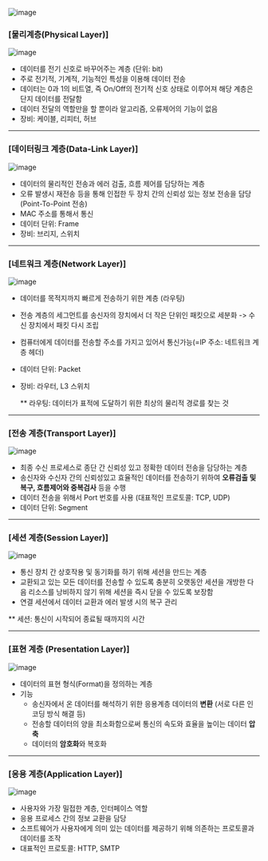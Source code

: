 ![image](https://github.com/kuS2-computer-princess-kuS2/cs_study/assets/81477543/ecf2729f-dc96-473f-a34d-3e9f2d2eb2ef)

### [물리계층(Physical Layer)]

![image](https://github.com/kuS2-computer-princess-kuS2/cs_study/assets/81477543/cbbde9a5-dd92-4655-885f-ef2e93b49fa9)

- 데이터를 전기 신호로 바꾸어주는 계층 (단위: bit)
- 주로 전기적, 기계적, 기능적인 특성을 이용해 데이터 전송
- 데이터는 0과 1의 비트열, 즉 On/Off의 전기적 신호 상태로 이루어져 해당 계층은 단지 데이터를 전달함
- 데이터 전달의 역할만을 할 뿐이라 알고리즘, 오류제어의 기능이 없음
- 장비: 케이블, 리피터, 허브

---

### [데이터링크 계층(Data-Link Layer)]

![image](https://github.com/kuS2-computer-princess-kuS2/cs_study/assets/81477543/565a3f14-c624-40d0-bb0e-5914f0ca4876)

- 데이터의 물리적인 전송과 에러 검출, 흐름 제어를 담당하는 계층
- 오류 발생시 재전송 등을 통해 인접한 두 장치 간의 신뢰성 있는 정보 전송을 담당(Point-To-Point 전송)
- MAC 주소를 통해서 통신
- 데이터 단위: Frame
- 장비: 브리지, 스위치

---

### [네트워크 계층(Network Layer)]

![image](https://github.com/kuS2-computer-princess-kuS2/cs_study/assets/81477543/a5c861b9-553c-46b0-b017-cb14ea807eea)

- 데이터를 목적지까지 빠르게 전송하기 위한 계층 (라우팅)
- 전송 계층의 세그먼트를 송신자의 장치에서 더 작은 단위인 패킷으로 세분화 -> 수신 장치에서 패킷 다시 조립
- 컴퓨터에게 데이터를 전송할 주소를 가지고 있어서 통신가능(=IP 주소: 네트워크 계층 헤더)
- 데이터 단위: Packet
- 장비: 라우터, L3 스위치

  \*\* 라우팅: 데이터가 표적에 도달하기 위한 최상의 물리적 경로를 찾는 것

---

### [전송 계층(Transport Layer)]

![image](https://github.com/kuS2-computer-princess-kuS2/cs_study/assets/81477543/3b2987ff-33a3-4893-b69b-85bf7151ea28)

- 최종 수신 프로세스로 종단 간 신뢰성 있고 정확한 데이터 전송을 담당하는 계층
- 송신자와 수신자 간의 신뢰성있고 효율적인 데이터를 전송하기 위하여 **오류검출 및 복구, 흐름제어와 중복검사** 등을 수행
- 데이터 전송을 위해서 Port 번호를 사용 (대표적인 프로토콜: TCP, UDP)
- 데이터 단위: Segment

---

### [세션 계층(Session Layer)]

![image](https://github.com/kuS2-computer-princess-kuS2/cs_study/assets/81477543/16778018-9b21-4ad8-80c0-0881fc9675a1)

- 통신 장치 간 상호작용 및 동기화를 하기 위해 세션을 만드는 계층
- 교환되고 있는 모든 데이터를 전송할 수 있도록 충분히 오랫동안 세션을 개방한 다음 리소스를 낭비하지 않기 위해 세션을 즉시 닫을 수 있도록 보장함
- 연결 세션에서 데이터 교환과 에러 발생 시의 복구 관리

\*\* 세션: 통신이 시작되어 종료될 때까지의 시간

---

### [표현 계층 (Presentation Layer)]

![image](https://github.com/kuS2-computer-princess-kuS2/cs_study/assets/81477543/97f7f8f9-1ea6-41d6-bde9-40bae68b039b)

- 데이터의 표현 형식(Format)을 정의하는 계층
- 기능
  - 송신자에서 온 데이터를 해석하기 위한 응용계층 데이터의 **변환** (서로 다른 인코딩 방식 해결 등)
  - 전송할 데이터의 양을 최소화함으로써 통신의 속도와 효율을 높이는 데이터 **압축**
  - 데이터의 **암호화**와 복호화

---

### [응용 계층(Application Layer)]

![image](https://github.com/kuS2-computer-princess-kuS2/cs_study/assets/81477543/1a65a65b-a14f-4d6d-b9ac-f597d02693b9)

- 사용자와 가장 밀접한 계층, 인터페이스 역할
- 응용 프로세스 간의 정보 교환을 담당
- 소프트웨어가 사용자에게 의미 있는 데이터를 제공하기 위해 의존하는 프로토콜과 데이터를 조작
- 대표적인 프로토콜: HTTP, SMTP
